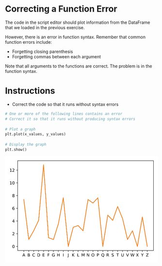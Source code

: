 # Correcting a Function Error

The code in the script editor should plot information from the DataFrame that we loaded in the previous exercise.

However, there is an error in function syntax. Remember that common function errors include:

* Forgetting closing parenthesis
* Forgetting commas between each argument

Note that all arguments to the functions are correct. The problem is in the function syntax.

# Instructions 

* Correct the code so that it runs without syntax errors

```python
# One or more of the following lines contains an error
# Correct it so that it runs without producing syntax errors

# Plot a graph
plt.plot(x_values, y_values)

# Display the graph
plt.show()
```

![Correcting a Function Error plt](https://github.com/anonymousr007/Datacamp/blob/main/Career%20Tracks/Python%20Programmer/Introduction%20to%20Data%20Science%20in%20Python/1.%20Getting%20Started%20in%20Python/Images/correcting_a_function_error_plt.svg)
